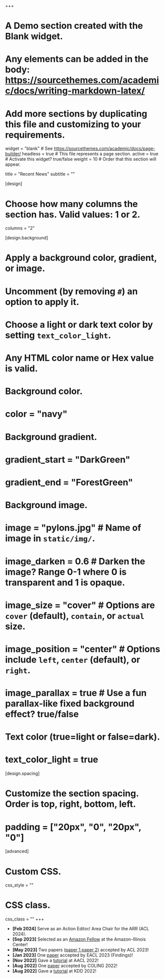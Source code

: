 +++
# A Demo section created with the Blank widget.
# Any elements can be added in the body: https://sourcethemes.com/academic/docs/writing-markdown-latex/
# Add more sections by duplicating this file and customizing to your requirements.

widget = "blank"  # See https://sourcethemes.com/academic/docs/page-builder/
headless = true  # This file represents a page section.
active = true  # Activate this widget? true/false
weight = 10  # Order that this section will appear.

title = "Recent News"
subtitle = ""

[design]
  # Choose how many columns the section has. Valid values: 1 or 2.
  columns = "2"

[design.background]
  # Apply a background color, gradient, or image.
  #   Uncomment (by removing `#`) an option to apply it.
  #   Choose a light or dark text color by setting `text_color_light`.
  #   Any HTML color name or Hex value is valid.

  # Background color.
  # color = "navy"
  
  # Background gradient.
  # gradient_start = "DarkGreen"
  # gradient_end = "ForestGreen"
  
  # Background image.
  # image = "pylons.jpg"  # Name of image in `static/img/`.
  # image_darken = 0.6  # Darken the image? Range 0-1 where 0 is transparent and 1 is opaque.
  # image_size = "cover"  #  Options are `cover` (default), `contain`, or `actual` size.
  # image_position = "center"  # Options include `left`, `center` (default), or `right`.
  # image_parallax = true  # Use a fun parallax-like fixed background effect? true/false
  
  # Text color (true=light or false=dark).
  # text_color_light = true

[design.spacing]
  # Customize the section spacing. Order is top, right, bottom, left.
  # padding = ["20px", "0", "20px", "0"]

[advanced]
 # Custom CSS.
 css_style = ""
 
 # CSS class.
 css_class = ""
+++
- __[Feb 2024]__ Serve as an Action Editor/ Area Chair for the ARR (ACL 2024). 
- __[Sep 2023]__ Selected as an [Amazon Fellow](https://aice.illinois.edu/people) at the Amazon-Illinois Center!
- __[May 2023]__ Two papers ([paper 1](https://arxiv.org/pdf/2305.07982.pdf),[paper 2](https://arxiv.org/pdf/2203.05386.pdf)) accepted by ACL 2023!
- __[Jan 2023]__ One [paper](https://arxiv.org/abs/2301.10483) accepted by EACL 2023 (Findings)!
- __[Nov 2022]__ Gave a [tutorial](https://www.aacl2022.org/Program/tutorials#h.b34topiurv0z) at AACL 2022!
- __[Aug 2022]__ One [paper](https://aclanthology.org/2022.coling-1.86/) accepted by COLING 2022!
- __[Aug 2022]__ Gave a [tutorial](https://khuangaf.github.io/kdd-tutorial-2022/) at KDD 2022!

